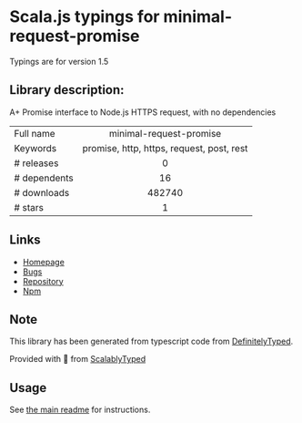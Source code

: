 
# Scala.js typings for minimal-request-promise

Typings are for version 1.5

## Library description:
A+ Promise interface to Node.js HTTPS request, with no dependencies

|                    |                 |
| ------------------ | :-------------: |
| Full name          | minimal-request-promise |
| Keywords           | promise, http, https, request, post, rest |
| # releases         | 0 |
| # dependents       | 16 |
| # downloads        | 482740 |
| # stars            | 1 |

## Links
- [Homepage](https://github.com/gojko/minimal-request-promise)
- [Bugs](https://github.com/gojko/minimal-request-promise/issues)
- [Repository](https://github.com/gojko/minimal-request-promise)
- [Npm](https://www.npmjs.com/package/minimal-request-promise)
    


## Note
This library has been generated from typescript code from [DefinitelyTyped](https://definitelytyped.org).

Provided with :purple_heart: from [ScalablyTyped](https://github.com/oyvindberg/ScalablyTyped)

## Usage
See [the main readme](../../readme.md) for instructions.


